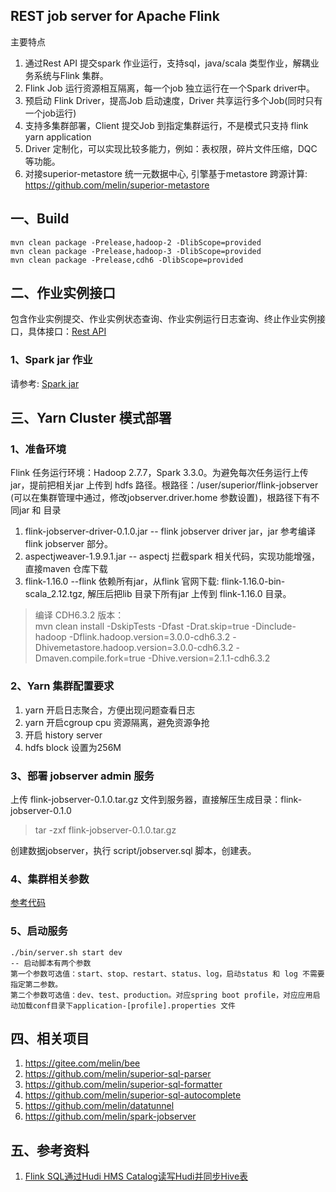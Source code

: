 ## REST job server for Apache Flink

主要特点

1. 通过Rest API 提交spark 作业运行，支持sql，java/scala 类型作业，解耦业务系统与Flink 集群。
2. Flink Job 运行资源相互隔离，每一个job 独立运行在一个Spark driver中。
3. 预启动 Flink Driver，提高Job 启动速度，Driver 共享运行多个Job(同时只有一个job运行)
4. 支持多集群部署，Client 提交Job 到指定集群运行，不是模式只支持 flink yarn application
5. Driver 定制化，可以实现比较多能力，例如：表权限，碎片文件压缩，DQC等功能。
6. 对接superior-metastore 统一元数据中心, 引擎基于metastore 跨源计算: https://github.com/melin/superior-metastore

## 一、Build

```
mvn clean package -Prelease,hadoop-2 -DlibScope=provided
mvn clean package -Prelease,hadoop-3 -DlibScope=provided
mvn clean package -Prelease,cdh6 -DlibScope=provided
```

## 二、作业实例接口
包含作业实例提交、作业实例状态查询、作业实例运行日志查询、终止作业实例接口，具体接口：[Rest API](https://github.com/melin/flink-jobserver/blob/master/flink-admin/src/main/java/io/github/melin/flink/jobserver/web/rest/JobServerRestApi.java)

### 1、Spark jar 作业
请参考: [Spark jar](https://github.com/melin/flink-jobserver/tree/master/jobserver-api)

## 三、Yarn Cluster 模式部署
### 1、准备环境
Flink 任务运行环境：Hadoop 2.7.7，Spark 3.3.0。为避免每次任务运行上传jar，提前把相关jar 上传到 hdfs 路径。根路径：/user/superior/flink-jobserver (可以在集群管理中通过，修改jobserver.driver.home 参数设置)，根路径下有不同jar 和 目录
1. flink-jobserver-driver-0.1.0.jar  -- flink jobserver driver jar，jar 参考编译 flink jobserver 部分。
2. aspectjweaver-1.9.9.1.jar  -- aspectj 拦截spark 相关代码，实现功能增强，直接maven 仓库下载 
3. flink-1.16.0  --flink 依赖所有jar，从flink 官网下载: flink-1.16.0-bin-scala_2.12.tgz, 解压后把lib 目录下所有jar 上传到 flink-1.16.0 目录。

> 编译 CDH6.3.2 版本：<br/>
> mvn clean install -DskipTests -Dfast -Drat.skip=true -Dinclude-hadoop -Dflink.hadoop.version=3.0.0-cdh6.3.2 -Dhivemetastore.hadoop.version=3.0.0-cdh6.3.2 -Dmaven.compile.fork=true -Dhive.version=2.1.1-cdh6.3.2


### 2、Yarn 集群配置要求
1. yarn 开启日志聚合，方便出现问题查看日志 
2. yarn 开启cgroup cpu 资源隔离，避免资源争抢 
3. 开启 history server 
4. hdfs block 设置为256M

### 3、部署 jobserver admin 服务

上传 flink-jobserver-0.1.0.tar.gz 文件到服务器，直接解压生成目录：flink-jobserver-0.1.0
> tar -zxf flink-jobserver-0.1.0.tar.gz

创建数据jobserver，执行 script/jobserver.sql 脚本，创建表。

### 4、集群相关参数

[参考代码](https://github.com/melin/flink-jobserver/blob/master/jobserver-admin/src/main/java/io/github/melin/flink/jobserver/FlinkJobServerConf.java)

### 5、启动服务
```
./bin/server.sh start dev
-- 启动脚本有两个参数
第一个参数可选值：start、stop、restart、status、log，启动status 和 log 不需要指定第二参数。
第二个参数可选值：dev、test、production。对应spring boot profile，对应应用启动加载conf目录下application-[profile].properties 文件
```

## 四、相关项目
1. https://gitee.com/melin/bee
2. https://github.com/melin/superior-sql-parser
3. https://github.com/melin/superior-sql-formatter
4. https://github.com/melin/superior-sql-autocomplete
5. https://github.com/melin/datatunnel
6. https://github.com/melin/spark-jobserver

## 五、参考资料
1. [Flink SQL通过Hudi HMS Catalog读写Hudi并同步Hive表](https://mp.weixin.qq.com/s/WpvOvFv-iAzdCwmOO5oQ4Q)
